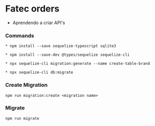 # Fatec orders

* Aprendendo a criar API's

### Commands

```
* npm install --save sequelize-typescript sqlite3

* npm install --save-dev @types/sequelize sequelize-cli

* npx sequelize-cli migration:generate --name create-table-brand

* npx sequelize-cli db:migrate
```

### Create Migration

```
npm run migration:create <migration name>
```

### Migrate

```
npm run migrate
```

